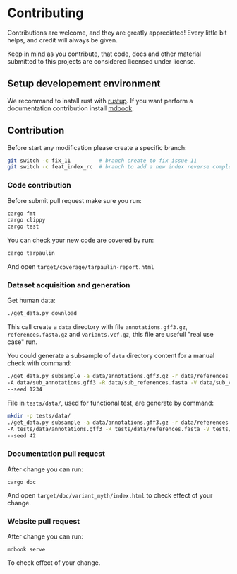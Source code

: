 # Contributing

Contributions are welcome, and they are greatly appreciated! Every little bit helps, and credit will always be given.

Keep in mind as you contribute, that code, docs and other material submitted to this projects are considered licensed under  license.

## Setup developement environment

We recommand to install rust with [rustup](https://rustup.rs/).
If you want perform a documentation contribution install [mdbook](https://rust-lang.github.io/mdBook/guide/installation.html).

## Contribution

Before start any modification please create a specific branch:
```bash
git switch -c fix_11         # branch create to fix issue 11
git switch -c feat_index_rc  # branch to add a new index reverse complement method
```

### Code contribution

Before submit pull request make sure you run:

```bash
cargo fmt
cargo clippy
cargo test
```

You can check your new code are covered by run:
```bash
cargo tarpaulin
```
And open `target/coverage/tarpaulin-report.html`

### Dataset acquisition and generation

Get human data:
```bash
./get_data.py download
```
This call create a `data` directory with file `annotations.gff3.gz`, `references.fasta.gz` and `variants.vcf.gz`, this file are usefull "real use case" run.

You could generate a subsample of `data` directory content for a manual check with command:
```bash
./get_data.py subsample -a data/annotations.gff3.gz -r data/references.fasta.gz \
-A data/sub_annotations.gff3 -R data/sub_references.fasta -V data/sub_variants.vcf \
--seed 1234
```

File in `tests/data/`, used for functional test, are generate by command:
```bash
mkdir -p tests/data/
./get_data.py subsample -a data/annotations.gff3.gz -r data/references.fasta.gz \
-A tests/data/annotations.gff3 -R tests/data/references.fasta -V tests/data/variants.vcf \
--seed 42
```


### Documentation pull request

After change you can run:
```
cargo doc
```
And open `target/doc/variant_myth/index.html` to check effect of your change.

### Website pull request

After change you can run:
```
mdbook serve
```
To check effect of your change.
